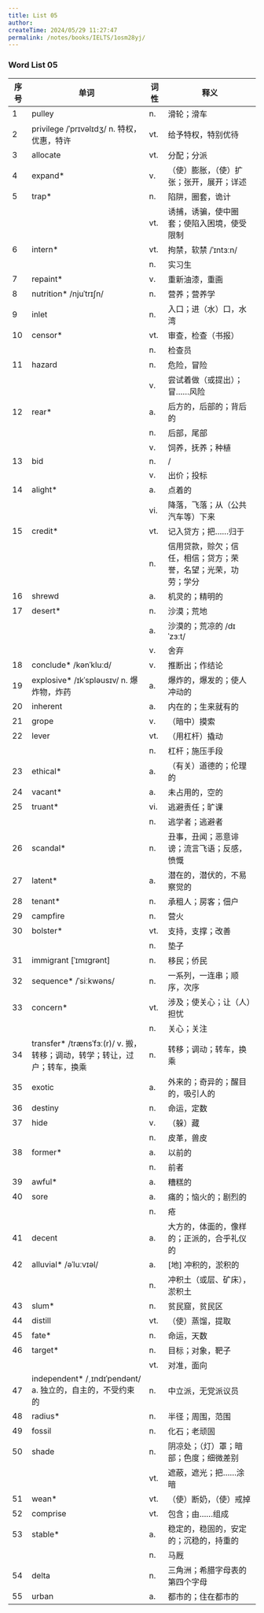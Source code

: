 ```yaml
---
title: List 05
author:
createTime: 2024/05/29 11:27:47
permalink: /notes/books/IELTS/1osm28yj/
---
```



### Word List 05

| 序号 | 单词       | 词性    | 释义                                  |
|------|------------|---------|---------------------------------------|
| 1 | pulley | n. | 滑轮；滑车 |
| 2 | privilege /ˈprɪvəlɪdʒ/ n. 特权，优惠，特许 | vt. | 给予特权，特别优待 |
| 3 | allocate | vt. | 分配；分派 |
| 4 | expand* | v. | （使）膨胀，（使）扩张；张开，展开；详述 |
| 5 | trap* | n. | 陷阱，圈套，诡计 |
|      |            | vt.   | 诱捕，诱骗，使中圈套；使陷入困境，使受限制 |
| 6 | intern* | vt. | 拘禁，软禁 /ˈɪntɜːn/ |
|      |            | n.   | 实习生 |
| 7 | repaint* | v. | 重新油漆，重画 |
| 8 | nutrition* /njuˈtrɪʃn/ | n. | 营养；营养学 |
| 9 | inlet | n. | 入口；进（水）口，水湾 |
| 10 | censor* | vt. | 审查，检查（书报） |
|      |            | n.   | 检查员 |
| 11 | hazard | n. | 危险，冒险 |
|      |            | v.   | 尝试着做（或提出）；冒……风险 |
| 12 | rear* | a. | 后方的，后部的；背后的 |
|      |            | n.   | 后部，尾部 |
|      |            | v.   | 饲养，抚养；种植 |
| 13 | bid | n. | / |
|      |            | v.   | 出价；投标 |
| 14 | alight* | a. | 点着的 |
|      |            | vi.   | 降落，飞落；从（公共汽车等）下来 |
| 15 | credit* | vt. | 记入贷方；把……归于 |
|      |            | n.   | 信用贷款，赊欠；信任，相信；贷方；荣誉，名望；光荣，功劳；学分 |
| 16 | shrewd | a. | 机灵的；精明的 |
| 17 | desert* | n. | 沙漠；荒地 |
|      |            | a.   | 沙漠的；荒凉的 /dɪˈzɜːt/ |
|      |            | v.   | 舍弃 |
| 18 | conclude* /kənˈkluːd/ | v. | 推断出；作结论 |
| 19 | explosive* /ɪkˈspləusɪv/ n. 爆炸物，炸药 | a. | 爆炸的，爆发的；使人冲动的 |
| 20 | inherent | a. | 内在的；生来就有的 |
| 21 | grope | v. | （暗中）摸索 |
| 22 | lever | vt. | （用杠杆）撬动 |
|      |            | n.   | 杠杆；施压手段 |
| 23 | ethical* | a. | （有关）道德的；伦理的 |
| 24 | vacant* | a. | 未占用的，空的 |
| 25 | truant* | vi. | 逃避责任；旷课 |
|      |            | n.   | 逃学者；逃避者 |
| 26 | scandal* | n. | 丑事，丑闻；恶意诽谤；流言飞语；反感，愤慨 |
| 27 | latent* | a. | 潜在的，潜伏的，不易察觉的 |
| 28 | tenant* | n. | 承租人；房客；佃户 |
| 29 | campfire | n. | 营火 |
| 30 | bolster* | vt. | 支持，支撑；改善 |
|      |            | n.   | 垫子 |
| 31 | immigrant [ˈɪmɪgrənt] | n. | 移民；侨民 |
| 32 | sequence* /ˈsiːkwəns/ | n. | 一系列，一连串；顺序，次序 |
| 33 | concern* | vt. | 涉及；使关心；让（人）担忧 |
|      |            | n.   | 关心；关注 |
| 34 | transfer* /trænsˈfɜː(r)/ v. 搬，转移；调动，转学；转让，过户；转车，换乘 | n. | 转移；调动；转车，换乘 |
| 35 | exotic | a. | 外来的；奇异的；醒目的，吸引人的 |
| 36 | destiny | n. | 命运，定数 |
| 37 | hide | v. | （躲）藏 |
|      |            | n.   | 皮革，兽皮 |
| 38 | former* | a. | 以前的 |
|      |            | n.   | 前者 |
| 39 | awful* | a. | 糟糕的 |
| 40 | sore | a. | 痛的；恼火的；剧烈的 |
|      |            | n.   | 疮 |
| 41 | decent | a. | 大方的，体面的，像样的；正派的，合乎礼仪的 |
| 42 | alluvial* /əˈluːvɪəl/ | a. | [地] 冲积的，淤积的 |
|      |            | n.   | 冲积土（或层、矿床），淤积土 |
| 43 | slum* | n. | 贫民窟，贫民区 |
| 44 | distill | vt. | （使）蒸馏，提取 |
| 45 | fate* | n. | 命运，天数 |
| 46 | target* | n. | 目标；对象，靶子 |
|      |            | vt.   | 对准，面向 |
| 47 | independent* /ˏɪndɪˈpendənt/ a. 独立的，自主的，不受约束的 | n. | 中立派，无党派议员 |
| 48 | radius* | n. | 半径；周围，范围 |
| 49 | fossil | n. | 化石；老顽固 |
| 50 | shade | n. | 阴凉处；（灯）罩；暗部；色度；细微差别 |
|      |            | vt.   | 遮蔽，遮光；把……涂暗 |
| 51 | wean* | vt. | （使）断奶，（使）戒掉 |
| 52 | comprise | vt. | 包含；由……组成 |
| 53 | stable* | a. | 稳定的，稳固的，安定的；沉稳的，持重的 |
|      |            | n.   | 马厩 |
| 54 | delta | n. | 三角洲；希腊字母表的第四个字母 |
| 55 | urban | a. | 都市的；住在都市的 |
